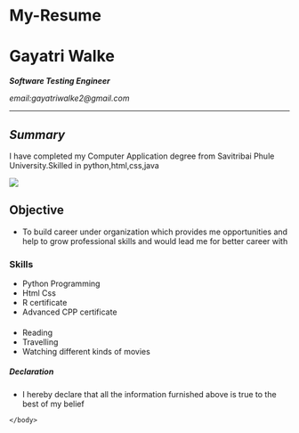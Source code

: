 # My-Resume
<!DICTYPE html>
<html>
  <head><title>My Resume </title></head>
  <body>
    <h1> Gayatri Walke</h1>
      <p><i><b>Software Testing Engineer</b></i></p>
      <p><em>email:gayatriwalke2@gmail.com</em></p>
      <hr>
      <h2><i>Summary</i></h2>
      <p>I have completed my Computer Application degree from Savitribai Phule University.Skilled in python,html,css,java</p>
   <img src="https://media-exp1.licdn.com/dms/image/D5603AQHnBaYR4szpYQ/profile-displayphoto-shrink_400_400/0/1663690482228?e=1669248000&v=beta&t=NMO4bTx3pimPMB-Z_jmv7BMIufEsZ93CsBYLHvIRQFc" >
    <h2><b1>Objective</b1></h2>
<ul>
<li>To build career under organization which provides me opportunities and help to grow professional skills and would lead me for better career with</li>
</ul>

<h3><b1>Skills</b></h3>
<ul>
 <li>Python Programming</li>
 <li>Html Css</li>
 <li>R certificate</li>
 <li>Advanced CPP certificate</li>
 </ul>
<h4><b1><Hobbies</b1></h4>
<ul>
<li>Reading</li>
<li>Travelling</li>
<li>Watching different kinds of movies</li>
</ul>
<h5><b1>Declaration</b1></h5>
<ul>
<li>I hereby declare that all the information furnished above is true to the best of my belief</li>
</ul>


    </body>
</html>

  

  

